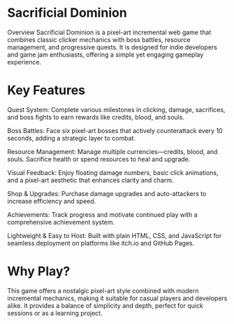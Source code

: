 # Sacrificial Dominion
Overview
Sacrificial Dominion is a pixel-art incremental web game that combines classic clicker mechanics with boss battles, resource management, and progressive quests. It is designed for indie developers and game jam enthusiasts, offering a simple yet engaging gameplay experience.

# Key Features
Quest System: Complete various milestones in clicking, damage, sacrifices, and boss fights to earn rewards like credits, blood, and souls.

Boss Battles: Face six pixel-art bosses that actively counterattack every 10 seconds, adding a strategic layer to combat.

Resource Management: Manage multiple currencies—credits, blood, and souls. Sacrifice health or spend resources to heal and upgrade.

Visual Feedback: Enjoy floating damage numbers, basic click animations, and a pixel-art aesthetic that enhances clarity and charm.

Shop & Upgrades: Purchase damage upgrades and auto-attackers to increase efficiency and speed.

Achievements: Track progress and motivate continued play with a comprehensive achievement system.

Lightweight & Easy to Host: Built with plain HTML, CSS, and JavaScript for seamless deployment on platforms like itch.io and GitHub Pages.

# Why Play?
This game offers a nostalgic pixel-art style combined with modern incremental mechanics, making it suitable for casual players and developers alike. It provides a balance of simplicity and depth, perfect for quick sessions or as a learning project.
